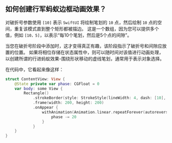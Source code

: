 如何创建行军蚂蚁边框动画效果？
----

对破折号参数使用 `[10]` 表示 `SwiftUI` 将绘制笔划的 `10` 点，然后绘制 `10` 点的空间，重复该模式直到整个矩形都被描边。 这是一个数组，因为您可以提供多个值，例如 `[10，5]`，以表示“每10个笔划，然后是5个点的间隙”。

当您在破折号阶段中添加时，这才变得真正有趣，该阶段指示了破折号和间隙应放置的位置。 如果将相位存储在状态属性中，则可以随时间对该值进行动画处理，以创建所谓的行进蚂蚁效果-围绕形状移动的虚线笔划，通常用于表示对象选择。

在代码中，它看起来像这样：

```swift
struct ContentView: View {
    @State private var phase: CGFloat = 0
    var body: some View {
        Rectangle()
            .strokeBorder(style: StrokeStyle(lineWidth: 4, dash: [10], dashPhase: phase))
            .frame(width: 200, height: 200)
            .onAppear {
                withAnimation(Animation.linear.repeatForever(autoreverses: false)) {
                    phase -= 20
                }
            }
    }
}
```